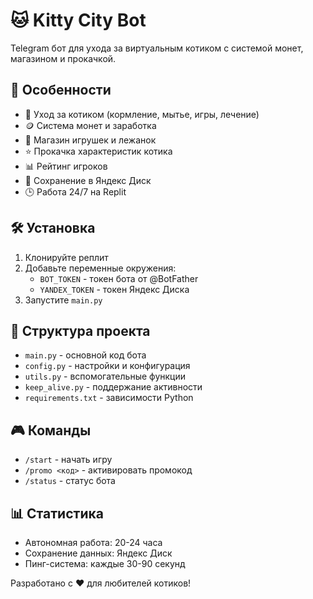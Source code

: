 # 🐱 Kitty City Bot

Telegram бот для ухода за виртуальным котиком с системой монет, магазином и прокачкой.

## 🚀 Особенности

- 💖 Уход за котиком (кормление, мытье, игры, лечение)
- 🪙 Система монет и заработка
- 🛒 Магазин игрушек и лежанок
- ⭐ Прокачка характеристик котика
- 📊 Рейтинг игроков
- 💾 Сохранение в Яндекс Диск
- 🕒 Работа 24/7 на Replit

## 🛠 Установка

1. Клонируйте реплит
2. Добавьте переменные окружения:
   - `BOT_TOKEN` - токен бота от @BotFather
   - `YANDEX_TOKEN` - токен Яндекс Диска
3. Запустите `main.py`

## 📁 Структура проекта

- `main.py` - основной код бота
- `config.py` - настройки и конфигурация
- `utils.py` - вспомогательные функции
- `keep_alive.py` - поддержание активности
- `requirements.txt` - зависимости Python

## 🎮 Команды

- `/start` - начать игру
- `/promo <код>` - активировать промокод
- `/status` - статус бота

## 📊 Статистика

- Автономная работа: 20-24 часа
- Сохранение данных: Яндекс Диск
- Пинг-система: каждые 30-90 секунд

Разработано с ❤️ для любителей котиков!
